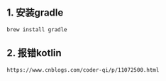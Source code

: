 ## 1. 安装gradle
```$xslt
brew install gradle
```
## 2. 报错kotlin
```$xslt
https://www.cnblogs.com/coder-qi/p/11072500.html
```